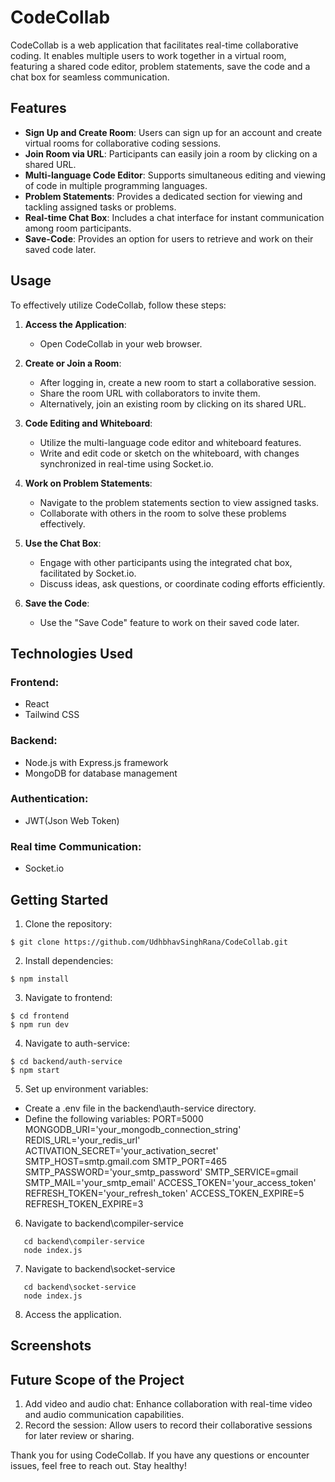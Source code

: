 # CodeCollab

CodeCollab is a web application that facilitates real-time collaborative coding. It enables multiple users to work together in a virtual room, featuring a shared code editor, problem statements, save the code and a chat box for seamless communication.

## Features

- **Sign Up and Create Room**: Users can sign up for an account and create virtual rooms for collaborative coding sessions.
- **Join Room via URL**: Participants can easily join a room by clicking on a shared URL.
- **Multi-language Code Editor**: Supports simultaneous editing and viewing of code in multiple programming languages.
- **Problem Statements**: Provides a dedicated section for viewing and tackling assigned tasks or problems.
- **Real-time Chat Box**: Includes a chat interface for instant communication among room participants.
- **Save-Code**: Provides an option for users to retrieve and work on their saved code later.

## Usage

To effectively utilize CodeCollab, follow these steps:

1. **Access the Application**:
   - Open CodeCollab in your web browser.

2. **Create or Join a Room**:
   - After logging in, create a new room to start a collaborative session.
   - Share the room URL with collaborators to invite them.
   - Alternatively, join an existing room by clicking on its shared URL.

3. **Code Editing and Whiteboard**:
   - Utilize the multi-language code editor and whiteboard features.
   - Write and edit code or sketch on the whiteboard, with changes synchronized in real-time using Socket.io.

4. **Work on Problem Statements**:
   - Navigate to the problem statements section to view assigned tasks.
   - Collaborate with others in the room to solve these problems effectively.

5. **Use the Chat Box**:
   - Engage with other participants using the integrated chat box, facilitated by Socket.io.
   - Discuss ideas, ask questions, or coordinate coding efforts efficiently.

6. **Save the Code**:
   - Use the "Save Code" feature to work on their saved code later.

## Technologies Used
### Frontend:
- React
- Tailwind CSS
### Backend:
- Node.js with Express.js framework
- MongoDB for database management
### Authentication:
- JWT(Json Web Token)
### Real time Communication:
- Socket.io

## Getting Started
1. Clone the repository:
```terminal
$ git clone https://github.com/UdhbhavSinghRana/CodeCollab.git
```

2. Install dependencies:
```terminal
$ npm install
```

3. Navigate to frontend:
```terminal
$ cd frontend
$ npm run dev
```

4. Navigate to auth-service:
```terminal
$ cd backend/auth-service
$ npm start
```

5. Set up environment variables:
- Create a .env file in the backend\auth-service directory.
- Define the following variables:
   PORT=5000
   MONGODB_URI='your_mongodb_connection_string'
   REDIS_URL='your_redis_url'
   ACTIVATION_SECRET='your_activation_secret'
   SMTP_HOST=smtp.gmail.com
   SMTP_PORT=465
   SMTP_PASSWORD='your_smtp_password'
   SMTP_SERVICE=gmail
   SMTP_MAIL='your_smtp_email'
   ACCESS_TOKEN='your_access_token'
   REFRESH_TOKEN='your_refresh_token'
   ACCESS_TOKEN_EXPIRE=5
   REFRESH_TOKEN_EXPIRE=3

6. Navigate to backend\compiler-service
```terminal
   cd backend\compiler-service
   node index.js
```

7. Navigate to backend\socket-service
```terminal
   cd backend\socket-service
   node index.js
```

8. Access the application.

## Screenshots

## Future Scope of the Project

1. Add video and audio chat: Enhance collaboration with real-time video and audio communication capabilities.
2. Record the session: Allow users to record their collaborative sessions for later review or sharing.

Thank you for using CodeCollab. If you have any questions or encounter issues, feel free to reach out. Stay healthy!
